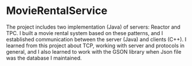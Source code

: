 # MovieRentalService
The project includes two implementation (Java) of servers: Reactor and TPC.
I built a movie rental system based on these patterns, and I established communication
between the server (Java) and clients (C++).
I learned from this project about TCP, working with server and protocols in general, and I also
learned to work with the GSON library when Json file was the database I maintained.
